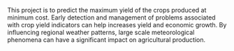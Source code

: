 This project is to predict the maximum yield of the crops produced at minimum cost.
Early detection and management of problems associated with crop yield indicators can help increases yield and economic growth.
By influencing regional weather patterns, large scale meteorological phenomena can have a significant impact on agricultural production.
